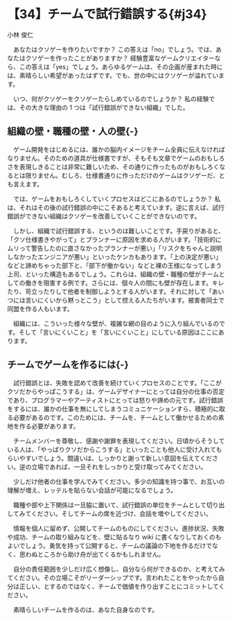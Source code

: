 # 【34】チームで試行錯誤する{#j34}

<div class="author">小林 俊仁</div>

　あなたはクソゲーを作りたいですか？ この答えは「no」でしょう。では、あなたはクソゲーを作ったことがありますか？ 経験豊富なゲームクリエイターなら、この答えは「yes」でしょう。あらゆるゲームは、その企画が産まれた時には、素晴らしい希望があったはずです。でも、世の中にはクソゲーが溢れています。

　いつ、何がクソゲーをクソゲーたらしめているのでしょうか？ 私の経験では、その大きな理由の 1 つは「試行錯誤ができない組織」でした。

## 組織の壁・職種の壁・人の壁{-}

　ゲーム開発をはじめるには、誰かの脳内イメージをチーム全員に伝えなければなりません。そのための道具が仕様書ですが、そもそも文章でゲームのおもしろさを表現しきることは非常に難しいため、その通りに作ったものがおもしろくなるとは限りません。むしろ、仕様書通りに作っただけのゲームはクソゲーだ、とも言えます。

　では、ゲームをおもしろくしていくプロセスはどこにあるのでしょうか？ 私は、それはその後の試行錯誤の中にこそあると考えています。逆に言えば、試行錯誤ができない組織はクソゲーを改善していくことができないのです。

　しかし、組織で試行錯誤する、というのは難しいことです。手戻りがあると、「クソ仕様書きやがって」とプランナーに原因を求める人がいます。「技術的にムリって警告したのに直さなかったプランナーが悪い」「リスクをちゃんと説明しなかったエンジニアが悪い」といったケンカもあります。「上の決定が悪い」などと諦めちゃった部下と、「部下が働かない」などと裸の王様になってしまう上司、といった構造もあるでしょう。これらは、組織の壁・職種の壁がチームとしての働きを阻害する例です。さらには、個々人の間にも壁が存在します。キレたり、苛立ったりして他者を制御しようとする人がいます。それに対して「あいつには言いにくいから黙っとこう」として控える人たちがいます。被害者同士で同盟を作る人もいます。

　組織には、こういった様々な壁が、複雑な網の目のように入り組んでいるのです。そして「言いにくいこと」を「言いにくいこと」にしている原因はここにあります。

## チームでゲームを作るには{-}

　試行錯誤とは、失敗を認めて改善を続けていくプロセスのことです。「ここがクソだからやっぱこうする」は、ゲームデザイナーにとっては自分の仕事の否定であり、プログラマーやアーティストにとっては怒りや諦めの元です。試行錯誤をするには、誰かの仕事を無にしてしまうコミュニケーションすら、積極的に取る必要があるのです。このためには、チームを、チームとして働かせるための素地を作る必要があります。

　チームメンバーを尊敬し、感謝や謝罪を表現してください。日頃からそうしている人は、「やっぱりクソだからこうする」といったことも他人に受け入れてもらいやすいでしょう。間違いは、しっかりと謝って新しい意図を伝えてください。逆の立場であれば、一旦それをしっかりと受け取ってみてください。

　少しだけ他者の仕事を学んでみてください。多少の知識を持つ事で、お互いの理解が増え、レッテルを貼らない会話が可能になるでしょう。

　職種や部や上下関係は一旦脇に置いて、試行錯誤の単位をチームとして切り出してみてください。そしてチームの席を近づけ、会話を増やしてください。

　情報を個人に留めず、公開してチームのものにしてください。進捗状況、失敗や成功、チームの取り組みなどを、壁に貼るなり wiki に書くなりしておくのもよいでしょう。勇気を持って公開すると、チームの議論の下地を作るだけでなく、思わぬところから助け舟が出てくるかもしれません。

　自分の責任範囲を少しだけ広く想像し、自分なら何ができるのか、と考えてみてください。その立場こそがリーダーシップです。言われたことをやったから自分は正しい、とするのではなく、チームで価値を作り出すことにコミットしてください。

　素晴らしいチームを作るのは、あなた自身なのです。
